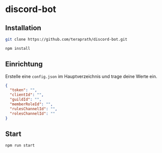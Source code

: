 # discord-bot

## Installation

```bash
git clone https://github.com/teraprath/discord-bot.git
```
```bash
npm install
```

## Einrichtung

Erstelle eine `config.json` im Hauptverzeichnis und trage deine Werte ein.
```json
{
  "token": "",
  "clientId": "",
  "guildId": "",
  "memberRoleId": "",
  "rulesChannelId": "",
  "rolesChannelId": ""
}
```

## Start

```bash
npm run start
```
